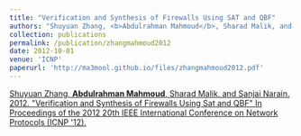 ```yaml
---
title: "Verification and Synthesis of Firewalls Using SAT and QBF"
authors: "Shuyuan Zhang, <b>Abdulrahman Mahmoud</b>, Sharad Malik, and Sanjai Narain"
collection: publications
permalink: /publication/zhangmahmoud2012
date: 2012-10-01
venue: 'ICNP'
paperurl: 'http://ma3mool.github.io/files/zhangmahmoud2012.pdf'
---
```

[Shuyuan Zhang, <b>Abdulrahman Mahmoud</b>, Sharad Malik, and Sanjai Narain. 2012. "Verification and Synthesis of Firewalls Using Sat and QBF" In Proceedings of the 2012 20th IEEE International Conference on Network Protocols (ICNP '12).](http://ma3mool.github.io/files/zhangmahmoud2012.pdf)
